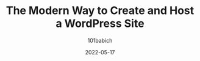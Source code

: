 ---
author: 101babich
date: 2022-05-17
draft: true
permalink: false
publisher: smashingmag
tags:
  - content-management
  - wordpress
target_url: https://www.smashingmagazine.com/2022/05/elementor-modern-way-create-host-wordpress-site/
title: The Modern Way to Create and Host a WordPress Site
---